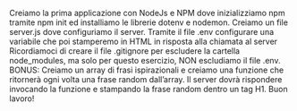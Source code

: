 Creiamo la prima applicazione con NodeJs e NPM dove inizializziamo npm tramite npm init ed installiamo le librerie dotenv e nodemon.
Creiamo un file server.js dove configuriamo il server.
Tramite il file .env configurare una variabile che poi stamperemo in HTML in risposta alla chiamata al server
Ricordiamoci di creare il file .gitignore per escludere la cartella node_modules, ma solo per questo esercizio, NON escludiamo il file .env.
BONUS:
Creiamo un array di frasi ispirazionali e creiamo una funzione che ritornerà ogni volta una frase random dall’array.
Il server dovrà rispondere invocando la funzione e stampando la frase random dentro un tag H1.
Buon lavoro!
